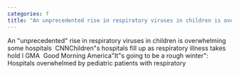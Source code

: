 ```yaml
---
categories: f
title: "An unprecedented rise in respiratory viruses in children is overwhelming some hospitals  CNN"
---
```

An "unprecedented" rise in respiratory viruses in children is overwhelming some hospitals&nbsp;&nbsp;CNNChildren"s hospitals fill up as respiratory illness takes hold l GMA&nbsp;&nbsp;Good Morning America"It"s going to be a rough winter": Hospitals overwhelmed by pediatric patients with respiratory 